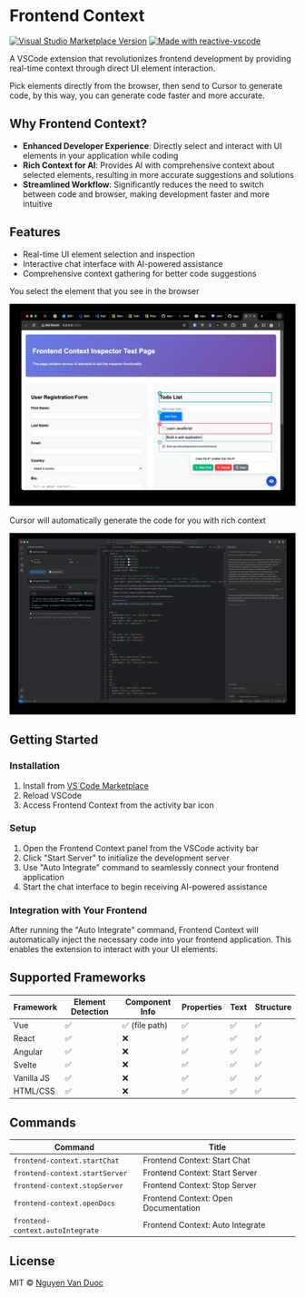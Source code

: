 # Frontend Context

<a href="https://marketplace.visualstudio.com/items?itemName=aiocean.frontend-context" target="__blank"><img src="https://img.shields.io/visual-studio-marketplace/v/aiocean.frontend-context.svg?color=eee&amp;label=VS%20Code%20Marketplace&logo=visual-studio-code" alt="Visual Studio Marketplace Version" /></a>
<a href="https://kermanx.github.io/reactive-vscode/" target="__blank"><img src="https://img.shields.io/badge/made_with-reactive--vscode-%23007ACC?style=flat&labelColor=%23229863"  alt="Made with reactive-vscode" /></a>

A VSCode extension that revolutionizes frontend development by providing real-time context through direct UI element interaction.

Pick elements directly from the browser, then send to Cursor to generate code, by this way, you can generate code faster and more accurate.

## Why Frontend Context?

- **Enhanced Developer Experience**: Directly select and interact with UI elements in your application while coding
- **Rich Context for AI**: Provides AI with comprehensive context about selected elements, resulting in more accurate suggestions and solutions
- **Streamlined Workflow**: Significantly reduces the need to switch between code and browser, making development faster and more intuitive

## Features

- Real-time UI element selection and inspection
- Interactive chat interface with AI-powered assistance
- Comprehensive context gathering for better code suggestions

You select the element that you see in the browser

![](https://github.com/nguyenvanduocit/frontendContext/raw/main/docs/preview.jpg)

Cursor will automatically generate the code for you with rich context

![](https://github.com/nguyenvanduocit/frontendContext/raw/main/docs/editor.jpg)


## Getting Started

### Installation

1. Install from [VS Code Marketplace](https://marketplace.visualstudio.com/items?itemName=aiocean.frontend-context)
2. Reload VSCode
3. Access Frontend Context from the activity bar icon

### Setup

1. Open the Frontend Context panel from the VSCode activity bar
2. Click "Start Server" to initialize the development server
3. Use "Auto Integrate" command to seamlessly connect your frontend application
4. Start the chat interface to begin receiving AI-powered assistance

### Integration with Your Frontend

After running the "Auto Integrate" command, Frontend Context will automatically inject the necessary code into your frontend application. This enables the extension to interact with your UI elements.

## Supported Frameworks

| Framework | Element Detection | Component Info | Properties | Text | Structure |
| --------- | ---------------- | -------------- | ---------- | ---- | --------- |
| Vue       | ✅ | ✅ (file path) | ✅ | ✅ | ✅ |
| React     | ✅ | ❌ | ✅ | ✅ | ✅ |
| Angular   | ✅ | ❌ | ✅ | ✅ | ✅ |
| Svelte    | ✅ | ❌ | ✅ | ✅ | ✅ |
| Vanilla JS| ✅ | ❌ | ✅ | ✅ | ✅ |
| HTML/CSS  | ✅ | ❌ | ✅ | ✅ | ✅ |

<!-- configs -->

## Commands

<!-- commands -->

| Command                          | Title                                |
| -------------------------------- | ------------------------------------ |
| `frontend-context.startChat`     | Frontend Context: Start Chat         |
| `frontend-context.startServer`   | Frontend Context: Start Server       |
| `frontend-context.stopServer`    | Frontend Context: Stop Server        |
| `frontend-context.openDocs`      | Frontend Context: Open Documentation |
| `frontend-context.autoIntegrate` | Frontend Context: Auto Integrate     |


## License

MIT © [Nguyen Van Duoc](https://github.com/nguyenvanduocit)
